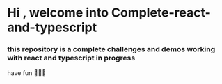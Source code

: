 # Hi , welcome into Complete-react-and-typescript 
### this repository is a complete challenges and demos working with react and typescript in progress  


have fun 👩‍🚀🚀
